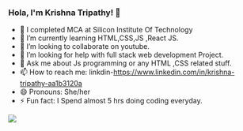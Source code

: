 ### Hola, I'm Krishna Tripathy! 👋
- 🔭 I completed  MCA at Silicon Institute Of Technology
- 🌱 I’m currently learning  HTML,CSS,JS ,React JS.
- 👯 I’m looking to collaborate on youtube.
- 🤔 I’m looking for help with full stack web development Project.
- 💬 Ask me about Js programming or any HTML ,CSS  related stuff.
- 📫 How to reach me: linkdin-https://www.linkedin.com/in/krishna-tripathy-aa1b3120a
- 😄 Pronouns: She/her
- ⚡ Fun fact: I Spend almost 5 hrs doing coding everyday.

<img src="https://github-readme-stats.vercel.app/api?username=KrishnaTripathy&&show_icons=true&title_color=bb2acf&text_color=daf7dc&bg_color=191919">


